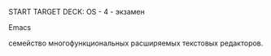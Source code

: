 START
TARGET DECK: OS - 4 - экзамен

Emacs  

семейство многофункциональных расширяемых текстовых редакторов.


